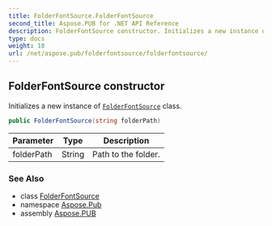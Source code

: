 ```yaml
---
title: FolderFontSource.FolderFontSource
second_title: Aspose.PUB for .NET API Reference
description: FolderFontSource constructor. Initializes a new instance of FolderFontSource class
type: docs
weight: 10
url: /net/aspose.pub/folderfontsource/folderfontsource/
---
```

## FolderFontSource constructor

Initializes a new instance of [`FolderFontSource`](../) class.

```csharp
public FolderFontSource(string folderPath)
```

| Parameter | Type | Description |
| --- | --- | --- |
| folderPath | String | Path to the folder. |

### See Also

* class [FolderFontSource](../)
* namespace [Aspose.Pub](../../folderfontsource/)
* assembly [Aspose.PUB](../../../)


